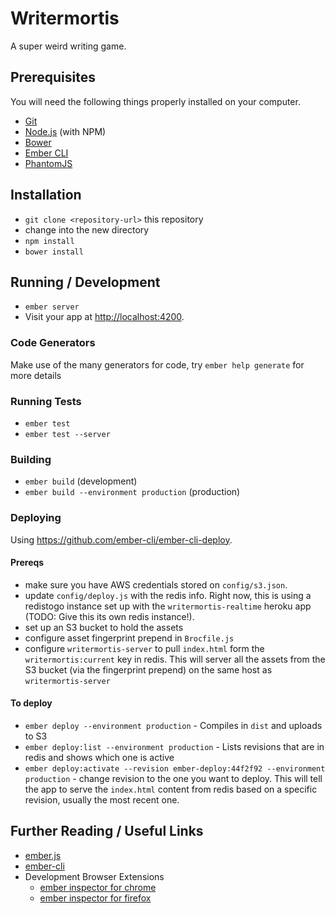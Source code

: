 # Writermortis

A super weird writing game.

## Prerequisites

You will need the following things properly installed on your computer.

* [Git](http://git-scm.com/)
* [Node.js](http://nodejs.org/) (with NPM)
* [Bower](http://bower.io/)
* [Ember CLI](http://www.ember-cli.com/)
* [PhantomJS](http://phantomjs.org/)

## Installation

* `git clone <repository-url>` this repository
* change into the new directory
* `npm install`
* `bower install`

## Running / Development

* `ember server`
* Visit your app at [http://localhost:4200](http://localhost:4200).

### Code Generators

Make use of the many generators for code, try `ember help generate` for more details

### Running Tests

* `ember test`
* `ember test --server`

### Building

* `ember build` (development)
* `ember build --environment production` (production)

### Deploying

Using https://github.com/ember-cli/ember-cli-deploy.

#### Prereqs
- make sure you have AWS credentials stored on `config/s3.json`. 
- update `config/deploy.js` with the redis info. Right now, this is using a redistogo instance set up with the `writermortis-realtime` heroku app (TODO: Give this its own redis instance!).
- set up an S3 bucket to hold the assets
- configure asset fingerprint prepend in `Brocfile.js`
- configure `writermortis-server` to pull `index.html` form the `writermortis:current` key in redis. This will server all the assets from the S3 bucket (via the fingerprint prepend) on the same host as `writermortis-server`

#### To deploy
- `ember deploy --environment production` - Compiles in `dist` and uploads to S3
- `ember deploy:list --environment production` - Lists revisions that are in redis and shows which one is active
- `ember deploy:activate --revision ember-deploy:44f2f92 --environment production` - change revision to the one you want to deploy. This will tell the app to serve the `index.html` content from redis based on a specific revision, usually the most recent one.

## Further Reading / Useful Links

* [ember.js](http://emberjs.com/)
* [ember-cli](http://www.ember-cli.com/)
* Development Browser Extensions
  * [ember inspector for chrome](https://chrome.google.com/webstore/detail/ember-inspector/bmdblncegkenkacieihfhpjfppoconhi)
  * [ember inspector for firefox](https://addons.mozilla.org/en-US/firefox/addon/ember-inspector/)

